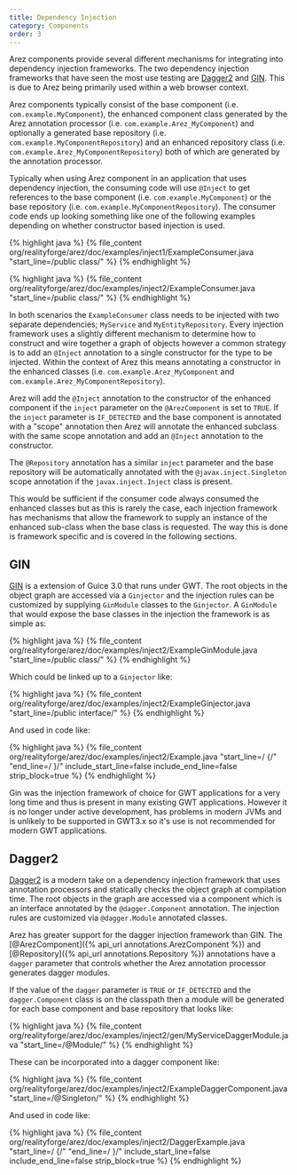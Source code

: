 ```yaml
---
title: Dependency Injection
category: Components
order: 3
---
```


Arez components provide several different mechanisms for integrating into dependency injection
frameworks. The two dependency injection frameworks that have seen the most use testing are
[Dagger2](https://google.github.io/dagger) and [GIN](https://code.google.com/archive/p/google-gin/).
This is due to Arez being primarily used within a web browser context.

Arez components typically consist of the base component (i.e. `com.example.MyComponent`), the enhanced
component class generated by the Arez annotation processor (i.e. `com.example.Arez_MyComponent`)
and optionally a generated base repository (i.e. `com.example.MyComponentRepository`) and an enhanced
repository class (i.e. `com.example.Arez_MyComponentRepository`) both of which are generated by
the annotation processor.

Typically when using Arez component in an application that uses dependency injection, the consuming
code will use `@Inject` to get references to the base component (i.e. `com.example.MyComponent`) or
the base repository (i.e. `com.example.MyComponentRepository`). The consumer code ends up looking
something like one of the following examples depending on whether constructor based injection is used.

{% highlight java %}
{% file_content org/realityforge/arez/doc/examples/inject1/ExampleConsumer.java "start_line=/public class/" %}
{% endhighlight %}

{% highlight java %}
{% file_content org/realityforge/arez/doc/examples/inject2/ExampleConsumer.java "start_line=/public class/" %}
{% endhighlight %}

In both scenarios the `ExampleConsumer` class needs to be injected with two separate dependencies; `MyService`
and `MyEntityRepository`. Every injection framework uses a slightly different mechanism to determine how to
construct and wire together a graph of objects however a common strategy is to add an `@Inject` annotation to
a single constructor for the type to be injected. Within the context of Arez this means annotating a constructor
in the enhanced classes (i.e. `com.example.Arez_MyComponent` and `com.example.Arez_MyComponentRepository`).

Arez will add the `@Inject` annotation to the constructor of the enhanced component if the `inject` parameter
on the `@ArezComponent` is set to `TRUE`. If the `inject` parameter is `IF_DETECTED` and the base component is
annotated with a "scope" annotation then Arez will annotate the enhanced subclass with the same scope annotation
and add an `@Inject` annotation to the constructor.

The `@Repository` annotation has a similar `inject` parameter and the base repository will be automatically
annotated with the `@javax.inject.Singleton` scope annotation if the `javax.inject.Inject` class is present.

This would be sufficient if the consumer code always consumed the enhanced classes but as this is rarely the
case, each injection framework has mechanisms that allow the framework to supply an instance of the enhanced
sub-class when the base class is requested. The way this is done is framework specific and is covered in the
following sections.

## GIN

[GIN](https://code.google.com/archive/p/google-gin/) is a extension of Guice 3.0 that runs under GWT. The root
objects in the object graph are accessed via a `Ginjector` and the injection rules can be customized by
supplying `GinModule` classes to the `Ginjector`. A `GinModule` that would expose the base classes in the
injection the framework is as simple as:

{% highlight java %}
{% file_content org/realityforge/arez/doc/examples/inject2/ExampleGinModule.java "start_line=/public class/" %}
{% endhighlight %}

Which could be linked up to a `Ginjector` like:

{% highlight java %}
{% file_content org/realityforge/arez/doc/examples/inject2/ExampleGinjector.java "start_line=/public interface/" %}
{% endhighlight %}

And used in code like:

{% highlight java %}
{% file_content org/realityforge/arez/doc/examples/inject2/Example.java "start_line=/  {/" "end_line=/  }/" include_start_line=false include_end_line=false strip_block=true %}
{% endhighlight %}

Gin was the injection framework of choice for GWT applications for a very long time and thus is present in
many existing GWT applications. However it is no longer under active development, has problems in modern
JVMs and is unlikely to be supported in GWT3.x so it's use is not recommended for modern GWT applications.

## Dagger2

[Dagger2](https://google.github.io/dagger) is a modern take on a dependency injection framework that uses annotation
processors and statically checks the object graph at compilation time. The root objects in the graph are accessed via
a component which is an interface annotated by the `@dagger.Component` annotation. The injection rules are customized
via `@dagger.Module` annotated classes.

Arez has greater support for the dagger injection framework than GIN. The [@ArezComponent]({% api_url annotations.ArezComponent %})
and [@Repository]({% api_url annotations.Repository %}) annotations have a `dagger` parameter that controls whether
the Arez annotation processor generates dagger modules.

If the value of the `dagger` parameter is `TRUE` or `IF_DETECTED` and the `dagger.Component` class is on the
classpath then a module will be generated for each base component and base repository that looks like:

{% highlight java %}
{% file_content org/realityforge/arez/doc/examples/inject2/gen/MyServiceDaggerModule.java "start_line=/@Module/" %}
{% endhighlight %}

These can be incorporated into a dagger component like:

{% highlight java %}
{% file_content org/realityforge/arez/doc/examples/inject2/ExampleDaggerComponent.java "start_line=/@Singleton/" %}
{% endhighlight %}

And used in code like:

{% highlight java %}
{% file_content org/realityforge/arez/doc/examples/inject2/DaggerExample.java "start_line=/  {/" "end_line=/  }/" include_start_line=false include_end_line=false strip_block=true %}
{% endhighlight %}
